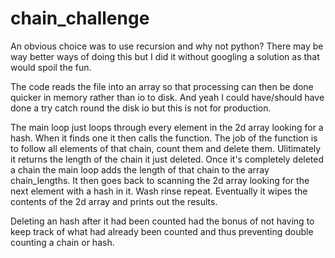 # chain_challenge
An obvious choice was to use recursion and why not python?
There may be way better ways of doing this but I did it without googling a solution as that would spoil the fun.

The code reads the file into an array so that processing can then be done quicker in memory rather than io to disk.
And yeah I could have/should have done a try catch round the disk io but this is not for production. 

The main loop just loops through every element in the 2d array looking for a hash. When it finds one it then calls the function.
The job of the function is to follow all elements of that chain, count them and delete them. Ulitimately it returns the length of the chain it just deleted. 
Once it's completely deleted a chain the main loop adds the length of that chain to the array chain_lengths. 
It then goes back to scanning the 2d array looking for the next element with a hash in it. Wash rinse repeat. 
Eventually it wipes the contents of the 2d array and prints out the results. 

Deleting an hash after it had been counted had the bonus of not having to keep track of what had already been counted and thus preventing double counting a chain or hash.
